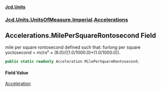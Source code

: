 #### [Jcd.Units](index 'index')
### [Jcd.Units.UnitsOfMeasure.Imperial](Jcd.Units.UnitsOfMeasure.Imperial 'Jcd.Units.UnitsOfMeasure.Imperial').[Accelerations](Accelerations 'Jcd.Units.UnitsOfMeasure.Imperial.Accelerations')

## Accelerations.MilePerSquareRontosecond Field

mile per square rontosecond defined such that: furlong per square yoctosecond = mi/rs² ×
(8.0)/((1.0/1000.0)*(1.0/1000.0)).

```csharp
public static readonly Acceleration MilePerSquareRontosecond;
```

#### Field Value
[Acceleration](Acceleration 'Jcd.Units.UnitTypes.Acceleration')